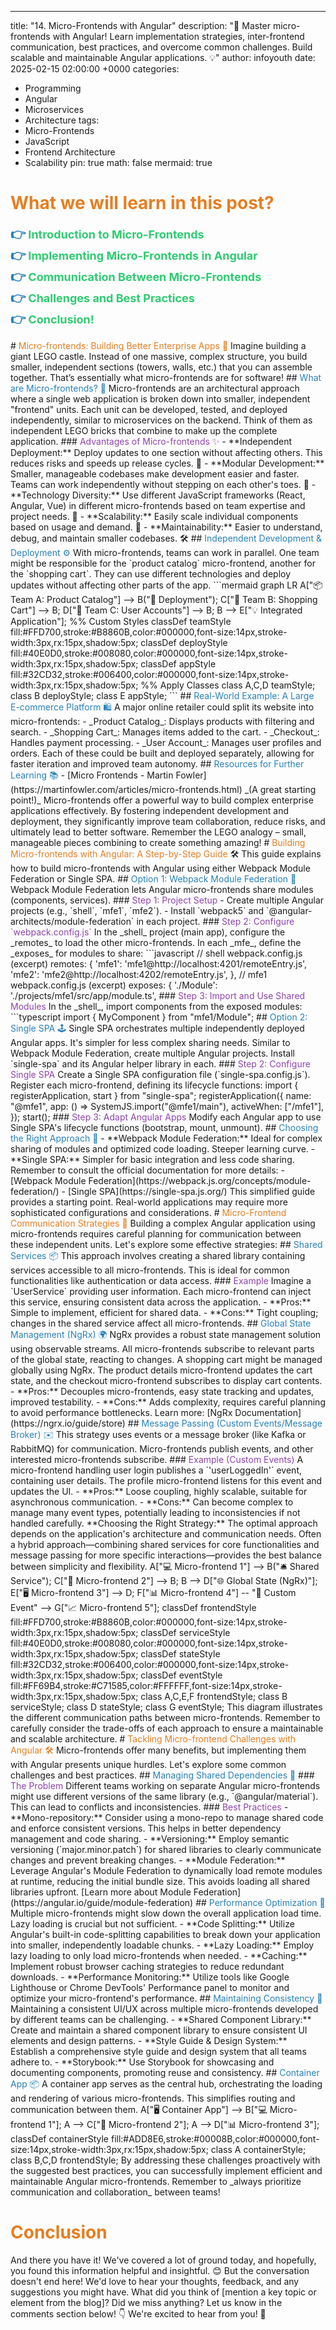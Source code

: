 ---
title: "14. Micro-Frontends with Angular"
description: "🚀 Master micro-frontends with Angular! Learn implementation strategies, inter-frontend communication, best practices, and overcome common challenges.  Build scalable and maintainable Angular applications. 💡"
author: infoyouth
date: 2025-02-15 02:00:00 +0000
categories:
  - Programming
  - Angular
  - Microservices
  - Architecture
tags:
  - Micro-Frontends
  - JavaScript
  - Frontend Architecture
  - Scalability
pin: true
math: false
mermaid: true

# <span style="color:#e67e22;">What we will learn in this post?</span>
<ul style='list-style-type: none; padding-left: 0;'>
<li><span style='color: #2980b9; font-size: 20px; font-weight: bold;'>👉</span> <span style='color: #2ecc71; font-size: 18px; font-weight: bold;'>Introduction to Micro-Frontends</span></li>
<li><span style='color: #2980b9; font-size: 20px; font-weight: bold;'>👉</span> <span style='color: #2ecc71; font-size: 18px; font-weight: bold;'>Implementing Micro-Frontends in Angular</span></li>
<li><span style='color: #2980b9; font-size: 20px; font-weight: bold;'>👉</span> <span style='color: #2ecc71; font-size: 18px; font-weight: bold;'>Communication Between Micro-Frontends</span></li>
<li><span style='color: #2980b9; font-size: 20px; font-weight: bold;'>👉</span> <span style='color: #2ecc71; font-size: 18px; font-weight: bold;'>Challenges and Best Practices</span></li>
<li><span style='color: #2980b9; font-size: 20px; font-weight: bold;'>👉</span> <span style='color: #2ecc71; font-size: 18px; font-weight: bold;'>Conclusion!</span></li>
</ul>
# <span style="color:#e67e22">Micro-frontends: Building Better Enterprise Apps 🏢</span>
Imagine building a giant LEGO castle. Instead of one massive, complex structure, you build smaller, independent sections (towers, walls, etc.) that you can assemble together. That’s essentially what micro-frontends are for software!
## <span style="color:#2980b9">What are Micro-frontends? 🤔</span>
Micro-frontends are an architectural approach where a single web application is broken down into smaller, independent "frontend" units. Each unit can be developed, tested, and deployed independently, similar to microservices on the backend. Think of them as independent LEGO bricks that combine to make up the complete application.
### <span style="color:#8e44ad">Advantages of Micro-frontends ✨</span>
- **Independent Deployment:** Deploy updates to one section without affecting others. This reduces risks and speeds up release cycles. 🚀
- **Modular Development:** Smaller, manageable codebases make development easier and faster. Teams can work independently without stepping on each other's toes. 🤝
- **Technology Diversity:** Use different JavaScript frameworks (React, Angular, Vue) in different micro-frontends based on team expertise and project needs. 🌈
- **Scalability:** Easily scale individual components based on usage and demand. 💪
- **Maintainability:** Easier to understand, debug, and maintain smaller codebases. 🛠️
## <span style="color:#2980b9">Independent Development & Deployment ⚙️</span>
With micro-frontends, teams can work in parallel. One team might be responsible for the `product catalog` micro-frontend, another for the `shopping cart`. They can use different technologies and deploy updates without affecting other parts of the app.
```mermaid
graph LR
    A["📦 Team A: Product Catalog"] --> B("🚀 Deployment");
    C["🛒 Team B: Shopping Cart"] --> B;
    D["👤 Team C: User Accounts"] --> B;
    B --> E["💡 Integrated Application"];
    %% Custom Styles
    classDef teamStyle fill:#FFD700,stroke:#B8860B,color:#000000,font-size:14px,stroke-width:3px,rx:15px,shadow:5px;
    classDef deployStyle fill:#40E0D0,stroke:#008080,color:#000000,font-size:14px,stroke-width:3px,rx:15px,shadow:5px;
    classDef appStyle fill:#32CD32,stroke:#006400,color:#000000,font-size:14px,stroke-width:3px,rx:15px,shadow:5px;
    %% Apply Classes
    class A,C,D teamStyle;
    class B deployStyle;
    class E appStyle;
```
## <span style="color:#2980b9">Real-World Example: A Large E-commerce Platform 🛍️</span>
A major online retailer could split its website into micro-frontends:
- _Product Catalog_: Displays products with filtering and search.
- _Shopping Cart_: Manages items added to the cart.
- _Checkout_: Handles payment processing.
- _User Account_: Manages user profiles and orders.
Each of these could be built and deployed separately, allowing for faster iteration and improved team autonomy.
## <span style="color:#2980b9">Resources for Further Learning 📚</span>
- [Micro Frontends - Martin Fowler](https://martinfowler.com/articles/micro-frontends.html) _(A great starting point!)_
Micro-frontends offer a powerful way to build complex enterprise applications effectively. By fostering independent development and deployment, they significantly improve team collaboration, reduce risks, and ultimately lead to better software. Remember the LEGO analogy – small, manageable pieces combining to create something amazing!
# <span style="color:#e67e22">Building Micro-frontends with Angular: A Step-by-Step Guide</span> 🛠️
This guide explains how to build micro-frontends with Angular using either Webpack Module Federation or Single SPA.
## <span style="color:#2980b9">Option 1: Webpack Module Federation 🤝</span>
Webpack Module Federation lets Angular micro-frontends share modules (components, services).
### <span style="color:#8e44ad">Step 1: Project Setup</span>
- Create multiple Angular projects (e.g., `shell`, `mfe1`, `mfe2`).
- Install `webpack5` and `@angular-architects/module-federation` in each project.
### <span style="color:#8e44ad">Step 2: Configure `webpack.config.js`</span>
In the _shell_ project (main app), configure the _remotes_ to load the other micro-frontends. In each _mfe_, define the _exposes_ for modules to share:
```javascript
// shell webpack.config.js (excerpt)
remotes: {
  'mfe1': 'mfe1@http://localhost:4201/remoteEntry.js',
  'mfe2': 'mfe2@http://localhost:4202/remoteEntry.js',
},
// mfe1 webpack.config.js (excerpt)
exposes: {
  './Module': './projects/mfe1/src/app/module.ts',
### <span style="color:#8e44ad">Step 3: Import and Use Shared Modules</span>
In the _shell_, import components from the exposed modules:
```typescript
import { MyComponent } from "mfe1/Module";
## <span style="color:#2980b9">Option 2: Single SPA 🕹️</span>
Single SPA orchestrates multiple independently deployed Angular apps. It's simpler for less complex sharing needs.
Similar to Webpack Module Federation, create multiple Angular projects. Install `single-spa` and its Angular helper library in each.
### <span style="color:#8e44ad">Step 2: Configure Single SPA</span>
Create a Single SPA configuration file (`single-spa.config.js`). Register each micro-frontend, defining its lifecycle functions:
import { registerApplication, start } from "single-spa";
registerApplication({
  name: "@mfe1",
  app: () => SystemJS.import("@mfe1/main"),
  activeWhen: ["/mfe1"],
});
start();
### <span style="color:#8e44ad">Step 3: Adapt Angular Apps</span>
Modify each Angular app to use Single SPA's lifecycle functions (bootstrap, mount, unmount).
## <span style="color:#2980b9">Choosing the Right Approach 🤔</span>
- **Webpack Module Federation:** Ideal for complex sharing of modules and optimized code loading. Steeper learning curve.
- **Single SPA:** Simpler for basic integration and less code sharing.
Remember to consult the official documentation for more details:
- [Webpack Module Federation](https://webpack.js.org/concepts/module-federation/)
- [Single SPA](https://single-spa.js.org/)
This simplified guide provides a starting point. Real-world applications may require more sophisticated configurations and considerations.
# <span style="color:#e67e22">Micro-Frontend Communication Strategies 🤝</span>
Building a complex Angular application using micro-frontends requires careful planning for communication between these independent units. Let's explore some effective strategies:
## <span style="color:#2980b9">Shared Services 📦</span>
This approach involves creating a shared library containing services accessible to all micro-frontends. This is ideal for common functionalities like authentication or data access.
### <span style="color:#8e44ad">Example</span>
Imagine a `UserService` providing user information. Each micro-frontend can inject this service, ensuring consistent data across the application.
- **Pros:** Simple to implement, efficient for shared data.
- **Cons:** Tight coupling; changes in the shared service affect all micro-frontends.
## <span style="color:#2980b9">Global State Management (NgRx) 🌍</span>
NgRx provides a robust state management solution using observable streams. All micro-frontends subscribe to relevant parts of the global state, reacting to changes.
A shopping cart might be managed globally using NgRx. The product details micro-frontend updates the cart state, and the checkout micro-frontend subscribes to display cart contents.
- **Pros:** Decouples micro-frontends, easy state tracking and updates, improved testability.
- **Cons:** Adds complexity, requires careful planning to avoid performance bottlenecks. Learn more: [NgRx Documentation](https://ngrx.io/guide/store)
## <span style="color:#2980b9">Message Passing (Custom Events/Message Broker) ✉️</span>
This strategy uses events or a message broker (like Kafka or RabbitMQ) for communication. Micro-frontends publish events, and other interested micro-frontends subscribe.
### <span style="color:#8e44ad">Example (Custom Events)</span>
A micro-frontend handling user login publishes a `'userLoggedIn'` event, containing user details. The profile micro-frontend listens for this event and updates the UI.
- **Pros:** Loose coupling, highly scalable, suitable for asynchronous communication.
- **Cons:** Can become complex to manage many event types, potentially leading to inconsistencies if not handled carefully.
**Choosing the Right Strategy:**
The optimal approach depends on the application's architecture and communication needs. Often a hybrid approach—combining shared services for core functionalities and message passing for more specific interactions—provides the best balance between simplicity and flexibility.
    A["💻 Micro-frontend 1"] --> B("🛎 Shared Service");
    C["📱 Micro-frontend 2"] --> B;
    B --> D["🌐 Global State (NgRx)"];
    E["🖥 Micro-frontend 3"] --> D;
    F["📊 Micro-frontend 4"] -- "📡 Custom Event" --> G["📈 Micro-frontend 5"];
    classDef frontendStyle fill:#FFD700,stroke:#B8860B,color:#000000,font-size:14px,stroke-width:3px,rx:15px,shadow:5px;
    classDef serviceStyle fill:#40E0D0,stroke:#008080,color:#000000,font-size:14px,stroke-width:3px,rx:15px,shadow:5px;
    classDef stateStyle fill:#32CD32,stroke:#006400,color:#000000,font-size:14px,stroke-width:3px,rx:15px,shadow:5px;
    classDef eventStyle fill:#FF69B4,stroke:#C71585,color:#FFFFFF,font-size:14px,stroke-width:3px,rx:15px,shadow:5px;
    class A,C,E,F frontendStyle;
    class B serviceStyle;
    class D stateStyle;
    class G eventStyle;
This diagram illustrates the different communication paths between micro-frontends. Remember to carefully consider the trade-offs of each approach to ensure a maintainable and scalable architecture.
# <span style="color:#e67e22">Tackling Micro-frontend Challenges with Angular 🛠️</span>
Micro-frontends offer many benefits, but implementing them with Angular presents unique hurdles. Let's explore some common challenges and best practices.
## <span style="color:#2980b9">Managing Shared Dependencies 🔗</span>
### <span style="color:#8e44ad">The Problem</span>
Different teams working on separate Angular micro-frontends might use different versions of the same library (e.g., `@angular/material`). This can lead to conflicts and inconsistencies.
### <span style="color:#8e44ad">Best Practices</span>
- **Mono-repository:** Consider using a mono-repo to manage shared code and enforce consistent versions. This helps in better dependency management and code sharing.
- **Versioning:** Employ semantic versioning (`major.minor.patch`) for shared libraries to clearly communicate changes and prevent breaking changes.
- **Module Federation:** Leverage Angular's Module Federation to dynamically load remote modules at runtime, reducing the initial bundle size. This avoids loading all shared libraries upfront.
[Learn more about Module Federation](https://angular.io/guide/module-federation)
## <span style="color:#2980b9">Performance Optimization 🚀</span>
Multiple micro-frontends might slow down the overall application load time. Lazy loading is crucial but not sufficient.
- **Code Splitting:** Utilize Angular's built-in code-splitting capabilities to break down your application into smaller, independently loadable chunks.
- **Lazy Loading:** Employ lazy loading to only load micro-frontends when needed.
- **Caching:** Implement robust browser caching strategies to reduce redundant downloads.
- **Performance Monitoring:** Utilize tools like Google Lighthouse or Chrome DevTools' Performance panel to monitor and optimize your micro-frontend's performance.
## <span style="color:#2980b9">Maintaining Consistency 🎨</span>
Maintaining a consistent UI/UX across multiple micro-frontends developed by different teams can be challenging.
- **Shared Component Library:** Create and maintain a shared component library to ensure consistent UI elements and design patterns.
- **Style Guide & Design System:** Establish a comprehensive style guide and design system that all teams adhere to.
- **Storybook:** Use Storybook for showcasing and documenting components, promoting reuse and consistency.
## <span style="color:#2980b9">Container App 📦</span>
A container app serves as the central hub, orchestrating the loading and rendering of various micro-frontends. This simplifies routing and communication between them.
    A["🖥 Container App"] --> B["💻 Micro-frontend 1"];
    A --> C["📱 Micro-frontend 2"];
    A --> D["📊 Micro-frontend 3"];
    classDef containerStyle fill:#ADD8E6,stroke:#00008B,color:#000000,font-size:14px,stroke-width:3px,rx:15px,shadow:5px;
    class A containerStyle;
    class B,C,D frontendStyle;
By addressing these challenges proactively with the suggested best practices, you can successfully implement efficient and maintainable Angular micro-frontends. Remember to _always prioritize communication and collaboration_ between teams!
<h1><span style='color:#e67e22'>Conclusion</span></h1>
And there you have it! We've covered a lot of ground today, and hopefully, you found this information helpful and insightful. 😊 But the conversation doesn't end here! We'd love to hear your thoughts, feedback, and any suggestions you might have. What did you think of [mention a key topic or element from the blog]? Did we miss anything? Let us know in the comments section below! 👇 We're excited to hear from you! 🎉

